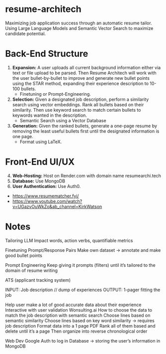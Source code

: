 # resume-architech
Maximizing job application success through an automatic resume tailor. Using Large Language Models and Semantic Vector Search to maximize candidate potential.

# Back-End Structure

1. **Expansion:** A user uploads all current background information either via text or file upload to be parsed. Then Resume Architech will work with the user bullet-by-bullet to improve and generate new bullet points using the STAR method, expanding their experience description to 10-100 bullets.
     - Finetuning or Prompt-Engineering.
2. **Selection:** Given a designated job description, perform a similarity search using vector embeddings. Rank all bullets based on their similarity. Then use keyword search to match certain bullets to keywords wanted in the description.
     - Semantic Search using a Vector Database
3. **Generation:** Given the ranked bullets, generate a one-page resume by removing the least useful bullets first until the designated information is one page.
     - Format using LaTeX.

# Front-End UI/UX

4. **Web-Hosting:** Host on Render.com with domain name resumearchi.tech
5. **Database:** Use MongoDB
6. **User Authentication:** Use Auth0.
   
- https://www.resumematcher.fyi/
- https://www.youtube.com/watch?v=UGazvOuWkZo&ab_channel=KirkWatson

# Notes

Tailoring
  LLM
  Impact words, action verbs, quantifiable metrics

Finetuning
  Prompt/Response Pairs
  Make own dataset → annotate and make good bullet points

Prompt Engineering
  Keep giving it prompts (filters) until it’s tailored to the domain of resume writing

ATS (applicant tracking system)

INPUT: Job description // dump of experiences
OUTPUT: 1-pager fitting the job

Help user make a lot of good accurate data about their experience
  Interactive with user validation
  Wonsulting.ai
How to choose the data to match the job description with semantic search
  Choose lines based on semantic similarity
  Choose lines based on key word similarity -> requires job description
Format data into a 1 page PDF
  Rank all of them based and delete until it’s a page
  Then organize into reverse chronological order

Web Dev
  Google Auth to log in
  Database -> storing the user’s information in MongoDB
